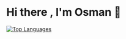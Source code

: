 
<br />

# Hi there , I'm Osman 🚀 <br>


<a href="https://github.com/Osman-ordu" align="left"><img src="https://github-readme-stats.vercel.app/api/top-langs/?username=Osman-ordu&langs_count=10&title_color=6366f1&text_color=ffffff&icon_color=3382ed&bg_color=0f172a&hide_border=true&locale=en&custom_title=Top%20%Languages" alt="Top Languages" /></a>

<br>
<br>
